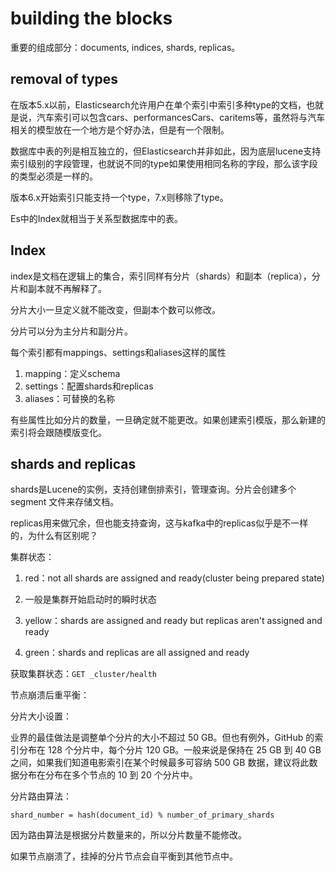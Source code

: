 # building the blocks

重要的组成部分：documents, indices,  shards, replicas。

## removal of types

在版本5.x以前，Elasticsearch允许用户在单个索引中索引多种type的文档，也就是说，汽车索引可以包含cars、performancesCars、caritems等，虽然将与汽车相关的模型放在一个地方是个好办法，但是有一个限制。

数据库中表的列是相互独立的，但Elasticsearch并非如此，因为底层lucene支持索引级别的字段管理，也就说不同的type如果使用相同名称的字段，那么该字段的类型必须是一样的。


版本6.x开始索引只能支持一个type，7.x则移除了type。

Es中的Index就相当于关系型数据库中的表。


## Index

index是文档在逻辑上的集合，索引同样有分片（shards）和副本（replica），分片和副本就不再解释了。


分片大小一旦定义就不能改变，但副本个数可以修改。

分片可以分为主分片和副分片。



每个索引都有mappings、settings和aliases这样的属性

1. mapping：定义schema
2. settings：配置shards和replicas
3. aliases：可替换的名称

有些属性比如分片的数量，一旦确定就不能更改。如果创建索引模版，那么新建的索引将会跟随模版变化。




## shards and replicas

shards是Lucene的实例，支持创建倒排索引，管理查询。分片会创建多个segment 文件来存储文档。


replicas用来做冗余，但也能支持查询，这与kafka中的replicas似乎是不一样的，为什么有区别呢？



集群状态：

1. red：not all shards are assigned and ready(cluster being prepared state)

1. 一般是集群开始启动时的瞬时状态

1. yellow：shards are assigned and ready but replicas aren't assigned and ready
2. green：shards and replicas are all assigned and ready


获取集群状态：`GET _cluster/health`


节点崩溃后重平衡：


分片大小设置：

业界的最佳做法是调整单个分片的大小不超过 50 GB。但也有例外，GitHub 的索引分布在 128 个分片中，每个分片 120 GB。一般来说是保持在 25 GB 到 40 GB 之间，如果我们知道电影索引在某个时候最多可容纳 500 GB 数据，建议将此数据分布在分布在多个节点的 10 到 20 个分片中。


分片路由算法：

```
shard_number = hash(document_id) % number_of_primary_shards
```

因为路由算法是根据分片数量来的，所以分片数量不能修改。


如果节点崩溃了，挂掉的分片节点会自平衡到其他节点中。
